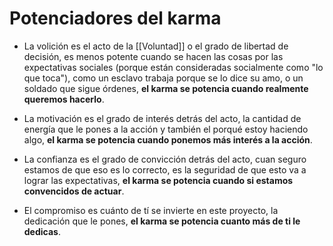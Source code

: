 # Potenciadores del karma

- La volición es el acto de la [[Voluntad]] o el grado de libertad de decisión, es menos potente cuando se hacen las cosas por las expectativas sociales (porque están consideradas socialmente como "lo que toca"), como un esclavo trabaja porque se lo dice su amo, o un soldado que sigue órdenes, **el karma se potencia cuando realmente queremos hacerlo**.

- La motivación es el grado de interés detrás del acto, la cantidad de energía que le pones a la acción y también el porqué estoy haciendo algo, **el karma se potencia cuando ponemos más interés a la acción**.

- La confianza es el grado de convicción detrás del acto, cuan seguro estamos de que eso es lo correcto, es la seguridad de que esto va a lograr las expectativas, **el karma se potencia cuando si estamos convencidos de actuar**.

- El compromiso es cuánto de tí se invierte en este proyecto, la dedicación que le pones, **el karma se potencia cuanto más de ti le dedicas**.